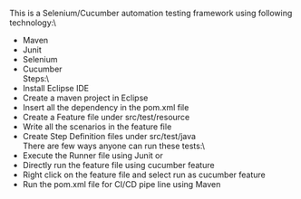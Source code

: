 This is a Selenium/Cucumber automation testing framework using following technology:\
-	Maven 
-	Junit
-	Selenium 
-	Cucumber \
Steps:\
-	Install Eclipse IDE 
-	Create a maven project in Eclipse 
-	Insert all the dependency in the pom.xml file
-	Create a Feature file under src/test/resource 
-	Write all the scenarios in the feature file 
-	Create Step Definition files under src/test/java \
There are few ways anyone can run these tests:\
-	Execute the Runner file using Junit or 
-	Directly run the feature file using cucumber feature 
-	Right click on the feature file and select run as cucumber feature 
- 	Run the pom.xml file for CI/CD pipe line using Maven
